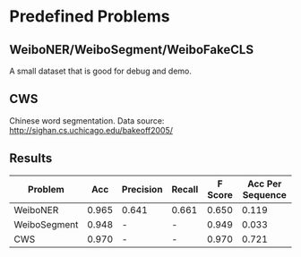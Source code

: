 # Predefined Problems

## WeiboNER/WeiboSegment/WeiboFakeCLS

A small dataset that is good for debug and demo.

## CWS

Chinese word segmentation. Data source: http://sighan.cs.uchicago.edu/bakeoff2005/

## Results

| Problem |  Acc |  Precision | Recall  | F Score  | Acc Per Sequence  |
|---|---|---|---|---|---|
| WeiboNER  |  0.965 | 0.641  |  0.661 |  0.650 |  0.119 |
| WeiboSegment |  0.948 |  - | -  |  0.949 | 0.033  |
| CWS  |  0.970 |  - | -  |  0.970 |  0.721 |